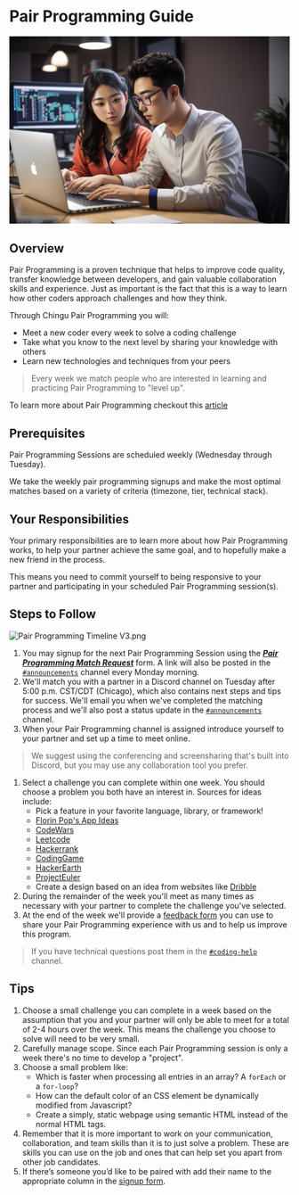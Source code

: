 # Pair Programming Guide

![Team creating project backlog](./assets/PairProgramming_coders.jpeg)

## Overview

Pair Programming is a proven technique that helps to improve code quality, transfer knowledge between developers, and gain valuable collaboration skills and experience. Just as important is the fact that this is a way to learn how other coders approach challenges and how they think.

Through Chingu Pair Programming you will:

- Meet a new coder every week to solve a coding challenge
- Take what you know to the next level by sharing your knowledge with others
- Learn new technologies and techniques from your peers

> Every week we match people who are interested in learning and practicing Pair Programming to "level up".
> 

To learn more about Pair Programming checkout this [article](https://stackify.com/pair-programming-advantages/)

## Prerequisites

Pair Programming Sessions are scheduled weekly (Wednesday through Tuesday).

We take the weekly pair programming signups and make the most optimal matches based on a variety of criteria (timezone, tier, technical stack).

## Your Responsibilities

Your primary responsibilities are to learn more about how Pair Programming works, to help your partner achieve the same goal, and to hopefully make a new friend in the process.

This means you need to commit yourself to being responsive to your partner and participating in your scheduled Pair Programming session(s).

## Steps to Follow


![Pair Programming Timeline V3.png](./assets/Pair_Programming_Timeline_V3.png)

1. You may signup for the next Pair Programming Session using the ***[Pair Programming Match Request](https://forms.gle/khf7yHUNCGodLoDg6)*** form. A link will also be posted in the [`#announcements`](https://discord.com/channels/330284646283608064/553968470455353361) channel every Monday morning.
2. We'll match you with a partner in a Discord channel on Tuesday after 5:00 p.m. CST/CDT (Chicago), which also contains next steps and tips for success. We'll email you when we've completed the matching process and we'll also post a status update in the [`#announcements`](https://discord.com/channels/330284646283608064/553968470455353361) channel. 
3. When your Pair Programming channel is assigned introduce yourself to your partner and set up a time to meet online.

> We suggest using the conferencing and screensharing that's built into Discord, but you may use any collaboration tool you prefer.
> 
1. Select a challenge you can complete within one week. You should choose a problem you both have an interest in. Sources for ideas include:
    - Pick a feature in your favorite language, library, or framework!
    - [Florin Pop's App Ideas](https://github.com/florinpop17/app-ideas)
    - [CodeWars](https://codewars.com/)
    - [Leetcode](https://leetcode.com/)
    - [Hackerrank](https://www.hackerrank.com/)
    - [CodingGame](http://codinggame.com/)
    - [HackerEarth](https://hackerearth.com/)
    - [ProjectEuler](https://projecteuler.net/)
    - Create a design based on an idea from websites like [Dribble](https://dribbble.com/)
2. During the remainder of the week you'll meet as many times as necessary with your partner to complete the challenge you've selected.
3. At the end of the week we'll provide a [feedback form](https://forms.gle/aHbipqJ5Y8WXzUJ3A) you can use to share your Pair Programming experience with us and to help us improve this program.

> If you have technical questions post them in the [`#coding-help`](https://discord.com/channels/330284646283608064/1047615334703714394) channel.
> 

## Tips

1. Choose a small challenge you can complete in a week based on the assumption that you and your partner will only be able to meet for a total of 2-4 hours over the week. This means the challenge you choose to solve will need to be very small.
2. Carefully manage scope. Since each Pair Programming session is only a week there's no time to develop a "project". 
3. Choose a small problem like:
    - Which is faster when processing all entries in an array? A `forEach` or a `for-loop`?
    - How can the default color of an CSS element be dynamically modified from Javascript?
    - Create a simply, static webpage using semantic HTML instead of the normal HTML tags.
4. Remember that it is more important to work on your communication, collaboration, and team skills than it is to just solve a problem. These are skills you can use on the job and ones that can help set you apart from other job candidates.
5. If there’s someone you’d like to be paired with add their name to the appropriate column in the [signup form](https://forms.gle/khf7yHUNCGodLoDg6).
